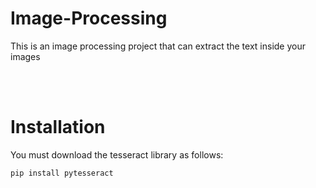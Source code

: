 # Image-Processing
This is an image processing project that can extract the text inside your images

<br>
<br>

# Installation  
You must download the tesseract library as follows:<br>

```Markdown
pip install pytesseract
```
